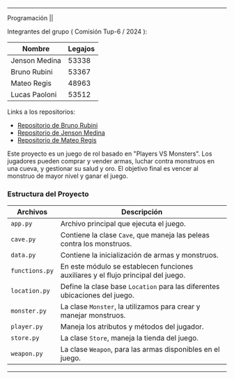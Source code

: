 
-------------------------------------------------------------------------------------------------------------------------------------------------------------------------------------------

Programación ||

Integrantes del grupo ( Comisión Tup-6 / 2024 ):

| Nombre         | Legajos              |
|----------------|----------------------|
| Jenson Medina  | 53338                |
| Bruno Rubini   | 53367                |
| Mateo Regis    | 48963                |
| Lucas Paoloni  | 53512                |

Links a los repositorios:

- [Repositorio de Bruno Rubini](https://github.com/BrunoRubini/TP-Programacion)
- [Repositorio de Jenson Medina](https://github.com/JensonMedina/TpProgramacion)
- [Repositorio de Mateo Regis](https://github.com/MateoRegis/TP-Programacion)

Este proyecto es un juego de rol basado en "Players VS Monsters". Los jugadores pueden comprar y vender armas, luchar contra monstruos en una cueva, y gestionar su salud y oro. El objetivo final es vencer al monstruo de mayor nivel y ganar el juego.

### Estructura del Proyecto

| Archivos       | Descripción                                                                                  |
|---------------|-----------------------------------------------------------------------------------------------|
| `app.py`      | Archivo principal que ejecuta el juego.                                                       |
| `cave.py`     | Contiene la clase `Cave`, que maneja las peleas contra los monstruos.                         |
| `data.py`     | Contiene la inicialización de armas y monstruos.                                              |
| `functions.py`| En este módulo se establecen funciones auxiliares y el flujo principal del juego.             |
| `location.py` | Define la clase base `Location` para las diferentes ubicaciones del juego.                    |
| `monster.py`  | La clase `Monster`, la utilizamos para crear y manejar monstruos.                             |
| `player.py`   | Maneja los atributos y métodos del jugador.                                                   |
| `store.py`    | La clase `Store`, maneja la tienda del juego.                                                 |
| `weapon.py`   | La clase `Weapon`, para las armas disponibles en el juego.                                    |

-------------------------------------------------------------------------------------------------------------------------------------------------------------------------------------------
